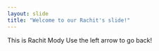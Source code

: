 ```yaml
---
layout: slide
title: "Welcome to our Rachit's slide!"
---
```

This is Rachit Mody
Use the left arrow to go back!
